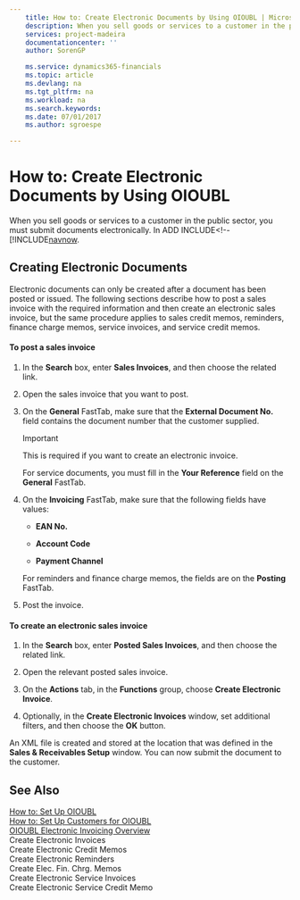 ```yaml
---
    title: How to: Create Electronic Documents by Using OIOUBL | Microsoft Docs
    description: When you sell goods or services to a customer in the public sector, you must submit documents electronically. In ADD INCLUDE<!--[!INCLUDE[navnow](includes/how-to-set-up-customers-for-oioubl.md).
    services: project-madeira
    documentationcenter: ''
    author: SorenGP

    ms.service: dynamics365-financials
    ms.topic: article
    ms.devlang: na
    ms.tgt_pltfrm: na
    ms.workload: na
    ms.search.keywords:
    ms.date: 07/01/2017
    ms.author: sgroespe

---
```

# How to: Create Electronic Documents by Using OIOUBL
When you sell goods or services to a customer in the public sector, you must submit documents electronically. In ADD INCLUDE<!--[!INCLUDE[navnow](includes/how-to-set-up-customers-for-oioubl.md).  
  
## Creating Electronic Documents  
 Electronic documents can only be created after a document has been posted or issued. The following sections describe how to post a sales invoice with the required information and then create an electronic sales invoice, but the same procedure applies to sales credit memos, reminders, finance charge memos, service invoices, and service credit memos.  
  
#### To post a sales invoice  
  
1.  In the **Search** box, enter **Sales Invoices**, and then choose the related link.  
  
2.  Open the sales invoice that you want to post.  
  
3.  On the **General** FastTab, make sure that the **External Document No.** field contains the document number that the customer supplied.  
  
    > [!IMPORTANT]  
    >  This is required if you want to create an electronic invoice.  
  
     For service documents, you must fill in the **Your Reference** field on the **General** FastTab.  
  
4.  On the **Invoicing** FastTab, make sure that the following fields have values:  
  
    -   **EAN No.**  
  
    -   **Account Code**  
  
    -   **Payment Channel**  
  
     For reminders and finance charge memos, the fields are on the **Posting** FastTab.  
  
5.  Post the invoice.  
  
#### To create an electronic sales invoice  
  
1.  In the **Search** box, enter **Posted Sales Invoices**, and then choose the related link.  
  
2.  Open the relevant posted sales invoice.  
  
3.  On the **Actions** tab, in the **Functions** group, choose **Create Electronic Invoice**.  
  
4.  Optionally, in the **Create Electronic Invoices** window, set additional filters, and then choose the **OK** button.  
  
 An XML file is created and stored at the location that was defined in the **Sales & Receivables Setup** window. You can now submit the document to the customer.  
  
## See Also  
 [How to: Set Up OIOUBL](how-to-set-up-oioubl.md)   
 [How to: Set Up Customers for OIOUBL](how-to-set-up-customers-for-oioubl.md)   
 [OIOUBL Electronic Invoicing Overview](oioubl-electronic-invoicing-overview.md)   
 Create Electronic Invoices   
 Create Electronic Credit Memos   
 Create Electronic Reminders   
 Create Elec. Fin. Chrg. Memos   
 Create Electronic Service Invoices   
 Create Electronic Service Credit Memo